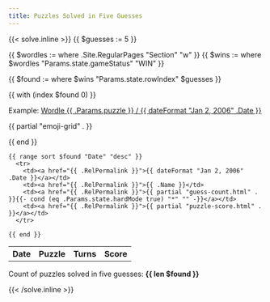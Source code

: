 ```yaml
---
title: Puzzles Solved in Five Guesses
---
```


{{< solve.inline >}}
  {{ $guesses := 5 }}

  {{ $wordles := where .Site.RegularPages "Section" "w" }}
  {{ $wins := where $wordles "Params.state.gameStatus" "WIN" }}

  {{ $found := where $wins "Params.state.rowIndex" $guesses }}

  {{ with (index $found 0) }}
  <p>Example: <a href="{{ .RelPermalink }}">Wordle {{ .Params.puzzle }} / {{ dateFormat "Jan 2, 2006" .Date }}</a></p>

  <p>{{ partial "emoji-grid" . }}</p>
  {{ end }}

  <table>
    <tr>
      <th>Date</th>
      <th>Puzzle</th>
      <th>Turns</th>
      <th>Score</th>
    </tr>

    {{ range sort $found "Date" "desc" }}
      <tr>
        <td><a href="{{ .RelPermalink }}">{{ dateFormat "Jan 2, 2006" .Date }}</a></td>
        <td><a href="{{ .RelPermalink }}">{{ .Name }}</td>
        <td><a href="{{ .RelPermalink }}">{{ partial "guess-count.html" . }}{{- cond (eq .Params.state.hardMode true) "*" "" -}}</a></td>
        <td><a href="{{ .RelPermalink }}">{{ partial "puzzle-score.html" . }}</a></td>
      </tr>

    {{ end }}
  </table>

  <p>Count of puzzles solved in five guesses: <strong>{{ len $found }}</strong></p>
{{< /solve.inline >}}
